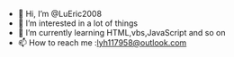 - 👋 Hi, I’m @LuEric2008
- 👀 I’m interested in a lot of things
- 🌱 I’m currently learning HTML,vbs,JavaScript and so on
- 📫 How to reach me :lyh117958@outlook.com

<!---
LuEric2008/LuEric2008 is a ✨ special ✨ repository because its `README.md` (this file) appears on your GitHub profile.
You can click the Preview link to take a look at your changes.
--->
